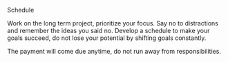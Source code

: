 Schedule

Work on the long term project, prioritize your focus. Say no to distractions and remember the ideas you said no.
Develop a schedule to make your goals succeed, do not lose your potential by shifting goals constantly. 

The payment will come due anytime, do not run away from responsibilities.
